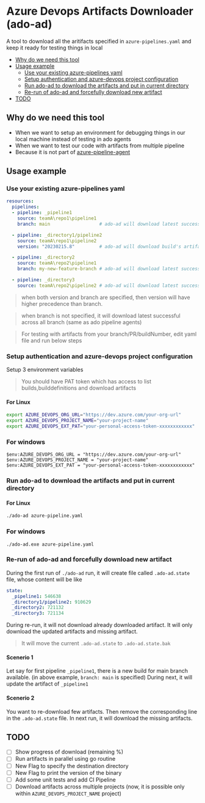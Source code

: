 # Azure Devops Artifacts Downloader (ado-ad)

A tool to download all the aritifacts specified in `azure-pipelines.yaml` and keep it ready for testing things in local

- [Why do we need this tool](#why-do-we-need-this-tool)
- [Usage example](#usage-example)
  * [Use your existing azure-pipelines yaml](#use-your-existing-azure-pipelines-yaml)
  * [Setup authentication and azure-devops project configuration](#setup-authentication-and-azure-devops-project-configuration)
  * [Run ado-ad to download the artifacts and put in current directory](#run-ado-ad-to-download-the-artifacts-and-put-in-current-directory)
  * [Re-run of ado-ad and forcefully download new artifact](#re-run-of-ado-ad-and-forcefully-download-new-artifact)
- [TODO](#todo)

## Why do we need this tool
- When we want to setup an environment for debugging things in our local machine instead of testing in ado agents
- When we want to test our code with artifacts from multiple pipeline
- Because it is not part of [azure-pipeline-agent](https://github.com/microsoft/azure-pipelines-agent/issues/2479)

## Usage example

### Use your existing azure-pipelines yaml
```yaml
resources:
  pipelines:
  - pipeline: _pipeline1
    source: teamA\repo1\pipeline1
    branch: main                  # ado-ad will download latest successful build artifact of branch main and put in _pipeline1 directory

  - pipeline: _directory1/pipeline2
    source: teamA\repo1\pipeline2
    version: "20230215.8"         # ado-ad will download build's artifact from run id "20230215.8" and put in _directory1/pipeline2 directory

  - pipeline: _directory2
    source: teamA\repo2\pipeline1
    branch: my-new-feature-branch # ado-ad will download latest successful build artifact of branch my-new-feature-branch and put in _directory2 directory

  - pipeline: _directory3
    source: teamA\repo2\pipeline2 # ado-ad will download latest successful build artifact across all branch and put in _directory3 directory
```

> when both version and branch are specified, then version will have higher precedence than branch.

> when branch is not specified, it will download latest successful across all branch (same as ado pipeline agents)

> For testing with artifacts from your branch/PR/buildNumber, edit yaml file and run below steps

### Setup authentication and azure-devops project configuration
Setup 3 environment variables

> You should have PAT token which has access to list builds,builddefinitions and download artifacts

#### For Linux
```sh
export AZURE_DEVOPS_ORG_URL="https://dev.azure.com/your-org-url"
export AZURE_DEVOPS_PROJECT_NAME="your-project-name"
export AZURE_DEVOPS_EXT_PAT="your-personal-access-token-xxxxxxxxxxxx"
```

### For windows
```pwsh
$env:AZURE_DEVOPS_ORG_URL = "https://dev.azure.com/your-org-url"
$env:AZURE_DEVOPS_PROJECT_NAME = "your-project-name"
$env:AZURE_DEVOPS_EXT_PAT = "your-personal-access-token-xxxxxxxxxxxx"
```

### Run ado-ad to download the artifacts and put in current directory

#### For Linux
```sh
./ado-ad azure-pipeline.yaml
```
### For windows
```pwsh
./ado-ad.exe azure-pipeline.yaml
```

### Re-run of ado-ad and forcefully download new artifact
During the first run of `./ado-ad` run, it will create file called `.ado-ad.state` file, whose content will be like
```yaml
state:
  _pipeline1: 546638
  _directory1/pipeline2: 910629
  _directory2: 721132
  _directory3: 721134
```
During re-run, it will not download already downloaded artifact. It will only download the updated artifacts and missing artifact.

> It will move the current `.ado-ad.state` to `.ado-ad.state.bak`

#### Scenerio 1
Let say for first pipeline `_pipeline1`, there is a new build for main branch available. (in above example, `branch: main` is specified)
During next, it will update the artifact of `_pipeline1`
#### Scenerio 2
You want to re-download few artifacts. Then remove the corresponding line in the `.ado-ad.state` file. In next run, it will download the missing artifacts.

## TODO
- [ ] Show progress of download (remaining %)
- [ ] Run artifacts in parallel using go routine
- [ ] New Flag to specify the destination directory
- [ ] New Flag to print the version of the binary
- [ ] Add some unit tests and add CI Pipeline
- [ ] Download artifacts across multiple projects (now, it is possible only within `AZURE_DEVOPS_PROJECT_NAME` project)